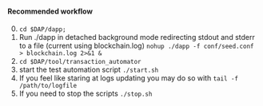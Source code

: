 #### Recommended workflow 
0. `cd $DAP/dapp;`
1. Run ./dapp in detached background mode redirecting stdout and stderr to a file (current using blockchain.log)
`nohup ./dapp -f conf/seed.conf > blockchain.log 2>&1 &`
2. `cd $DAP/tool/transaction_automator`
3. start the test automation script
`./start.sh`
4. If you feel like staring at logs updating you may do so with `tail -f /path/to/logfile`
5. If you need to stop the scripts 
`./stop.sh`